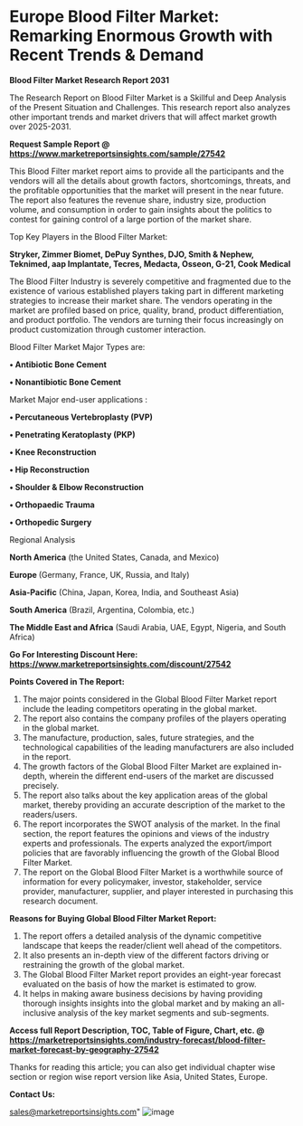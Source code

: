 # Europe Blood Filter Market: Remarking Enormous Growth with Recent Trends & Demand

<strong>Blood Filter Market Research Report 2031</strong>

The Research Report on Blood Filter Market is a Skillful and Deep Analysis of the Present Situation and Challenges. This research report also analyzes other important trends and market drivers that will affect market growth over 2025-2031.

<strong>Request Sample Report @ <a href=https://www.marketreportsinsights.com/sample/27542>https://www.marketreportsinsights.com/sample/27542</a></strong>

This Blood Filter market report aims to provide all the participants and the vendors will all the details about growth factors, shortcomings, threats, and the profitable opportunities that the market will present in the near future. The report also features the revenue share, industry size, production volume, and consumption in order to gain insights about the politics to contest for gaining control of a large portion of the market share.

Top Key Players in the Blood Filter Market:

<strong>Stryker, Zimmer Biomet, DePuy Synthes, DJO, Smith & Nephew, Teknimed, aap Implantate, Tecres, Medacta, Osseon, G-21, Cook Medical</strong>

The Blood Filter Industry is severely competitive and fragmented due to the existence of various established players taking part in different marketing strategies to increase their market share. The vendors operating in the market are profiled based on price, quality, brand, product differentiation, and product portfolio. The vendors are turning their focus increasingly on product customization through customer interaction.

Blood Filter Market Major Types are:

<strong>• Antibiotic Bone Cement

• Nonantibiotic Bone Cement</strong>

Market Major end-user applications :

<strong>• Percutaneous Vertebroplasty (PVP)

• Penetrating Keratoplasty (PKP)

• Knee Reconstruction

• Hip Reconstruction

• Shoulder & Elbow Reconstruction

• Orthopaedic Trauma

• Orthopedic Surgery</strong>

Regional Analysis

</u><strong><b>North America</b></strong> (the United States, Canada, and Mexico)

<strong><b>Europe </b></strong>(Germany, France, UK, Russia, and Italy)

<strong><b>Asia-Pacific</b></strong> (China, Japan, Korea, India, and Southeast Asia)

<strong><b>South America</b></strong> (Brazil, Argentina, Colombia, etc.)

<strong><b>The Middle East and Africa</b></strong> (Saudi Arabia, UAE, Egypt, Nigeria, and South Africa)

<strong>Go For Interesting Discount Here: <a href=https://www.marketreportsinsights.com/discount/27542>https://www.marketreportsinsights.com/discount/27542</a></strong>

<strong>Points Covered in The Report:</strong>
<ol>
  <li>The major points considered in the Global Blood Filter Market report include the leading competitors operating in the global market.</li>
  <li>The report also contains the company profiles of the players operating in the global market.</li>
  <li>The manufacture, production, sales, future strategies, and the technological capabilities of the leading manufacturers are also included in the report.</li>
  <li>The growth factors of the Global Blood Filter Market are explained in-depth, wherein the different end-users of the market are discussed precisely.</li>
  <li>The report also talks about the key application areas of the global market, thereby providing an accurate description of the market to the readers/users.</li>
  <li>The report incorporates the SWOT analysis of the market. In the final section, the report features the opinions and views of the industry experts and professionals. The experts analyzed the export/import policies that are favorably influencing the growth of the Global Blood Filter Market.</li>
  <li>The report on the Global Blood Filter Market is a worthwhile source of information for every policymaker, investor, stakeholder, service provider, manufacturer, supplier, and player interested in purchasing this research document.</li>
</ol>
<strong>Reasons for Buying Global Blood Filter Market Report:</strong>

<ol>
  <li>The report offers a detailed analysis of the dynamic competitive landscape that keeps the reader/client well ahead of the competitors.</li>
  <li>It also presents an in-depth view of the different factors driving or restraining the growth of the global market.</li>
  <li>The Global Blood Filter Market report provides an eight-year forecast evaluated on the basis of how the market is estimated to grow.</li>
  <li>It helps in making aware business decisions by having providing thorough insights insights into the global market and by making an all-inclusive analysis of the key market segments and sub-segments.</li>
</ol>
<strong>Access full Report Description, TOC, Table of Figure, Chart, etc. @ <a href=https://marketreportsinsights.com/industry-forecast/blood-filter-market-forecast-by-geography-27542>https://marketreportsinsights.com/industry-forecast/blood-filter-market-forecast-by-geography-27542</a></strong>


Thanks for reading this article; you can also get individual chapter wise section or region wise report version like Asia, United States, Europe.

<strong>Contact Us:</strong>

sales@marketreportsinsights.com"
![image](https://github.com/user-attachments/assets/38eddd89-6960-4f37-ab9c-d0874a4a064e)
